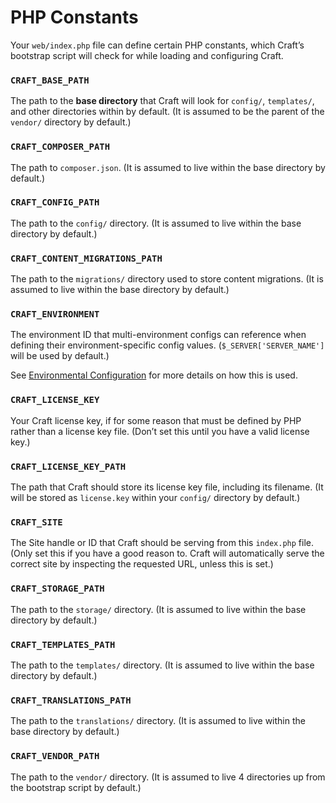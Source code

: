 # PHP Constants

Your `web/index.php` file can define certain PHP constants, which Craft’s bootstrap script will check for while loading and configuring Craft.

### `CRAFT_BASE_PATH`

The path to the **base directory** that Craft will look for `config/`, `templates/`, and other directories within by default. (It is assumed to be the parent of the `vendor/` directory by default.)

### `CRAFT_COMPOSER_PATH`

The path to `composer.json`. (It is assumed to live within the base directory by default.)

### `CRAFT_CONFIG_PATH`

The path to the `config/` directory. (It is assumed to live within the base directory by default.)

### `CRAFT_CONTENT_MIGRATIONS_PATH`

The path to the `migrations/` directory used to store content migrations. (It is assumed to live within the base directory by default.)

### `CRAFT_ENVIRONMENT`

The environment ID that multi-environment configs can reference when defining their environment-specific config values. (`$_SERVER['SERVER_NAME']` will be used by default.)

See [Environmental Configuration](environments.md) for more details on how this is used.

### `CRAFT_LICENSE_KEY`

Your Craft license key, if for some reason that must be defined by PHP rather than a license key file. (Don’t set this until you have a valid license key.)

### `CRAFT_LICENSE_KEY_PATH`

The path that Craft should store its license key file, including its filename. (It will be stored as `license.key` within your `config/` directory by default.)

### `CRAFT_SITE`

The Site handle or ID that Craft should be serving from this `index.php` file. (Only set this if you have a good reason to. Craft will automatically serve the correct site by inspecting the requested URL, unless this is set.)

### `CRAFT_STORAGE_PATH`

The path to the `storage/` directory. (It is assumed to live within the base directory by default.)

### `CRAFT_TEMPLATES_PATH`

The path to the `templates/` directory. (It is assumed to live within the base directory by default.)

### `CRAFT_TRANSLATIONS_PATH`

The path to the `translations/` directory. (It is assumed to live within the base directory by default.)

### `CRAFT_VENDOR_PATH`

The path to the `vendor/` directory. (It is assumed to live 4 directories up from the bootstrap script by default.)
